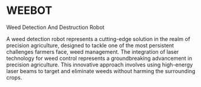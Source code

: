 # WEEBOT
Weed Detection And Destruction Robot

A weed detection robot represents a cutting-edge solution in the realm of precision agriculture, designed to tackle one of the most persistent challenges farmers face, weed management.
The integration of laser technology for weed control represents a groundbreaking advancement in precision agriculture. This innovative approach involves using high-energy laser beams to target and eliminate weeds without harming the surrounding crops.

